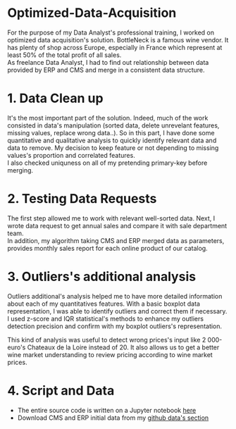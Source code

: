 # Optimized-Data-Acquisition

For the purpose of my Data Analyst's professional training, I worked on optimized data acquisition's solution. BottleNeck is a famous wine vendor. It has plenty of shop across   Europe, especially in France which represent at least 50% of the total profit of all sales.   
As freelance Data Analyst, I had to find out relationship between data provided by ERP and CMS and merge in a consistent data structure.

# 1. Data Clean up

It's the most important part of the solution. Indeed, much of the work consisted in data's manipulation (sorted data, delete unrevelant features, missing values, replace wrong data..). 
So in this part, I have done some quantitative and qualitative analysis to quickly identify relevant data and data to remove. My decision to keep feature or not depending to missing values's proportion and correlated features.  
I also checked uniquness on all of my pretending primary-key before merging.  

# 2. Testing Data Requests 

The first step allowed me to work with relevant well-sorted data. Next, I wrote data request to get annual sales and compare it with sale department team.  
In addition, my algorithm taking CMS and ERP merged data as parameters, provides monthly sales report for each online product of our catalog. 


# 3. Outliers's additional analysis

Outliers additional's analysis helped me to have more detailed information about each of my quantitatives features. With a basic boxplot data representation, I was able to identify outliers and correct them if necessary. I used z-score and IQR statistical's methods to enhance my outliers detection precision and confirm with my boxplot outliers's representation.  

This kind of analysis was useful to detect wrong prices's input like 2 000-euro's Chateaux de la Loire instead of 20. It also allows us to get a better wine market understanding to review pricing according to wine market prices.   

# 4. Script and Data

* The entire source code is written on a Jupyter notebook [here](https://github.com/marcadeant/Optimized-Data-Acquisition/tree/main/Notebook)
* Download CMS and ERP initial data from my [github data's section](https://github.com/marcadeant/Optimized-Data-Acquisition/tree/main/data)
